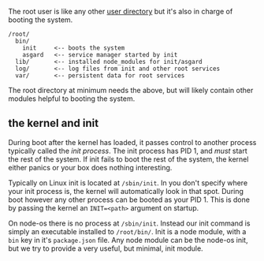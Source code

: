 The root user is like any other [user directory](FileSystem#user-directories)
but it's also in charge of booting the system.

```
/root/
  bin/
    init     <-- boots the system
    asgard   <-- service manager started by init
  lib/       <-- installed node_modules for init/asgard
  log/       <-- log files from init and other root services
  var/       <-- persistent data for root services
```

The root directory at minimum needs the above, but will likely contain other modules helpful to booting the system.

## the kernel and init

During boot after the kernel has loaded,
it passes control to another process typically called the *init process*.
The init process has PID 1, and *must* start the rest of the system.
If init fails to boot the rest of the system,
the kernel either panics or your box does nothing interesting.

Typically on Linux init is located at `/sbin/init`.
In you don't specify where your init process is,
the kernel will automatically look in that spot.
During boot however any other process can be booted as your PID 1.
This is done by passing the kernel an `INIT=<path>` argument on startup.

On node-os there is no process at `/sbin/init`.
Instead our init command is simply an executable installed to `/root/bin/`.
Init is a node module, with a `bin` key in it's `package.json` file.
Any node module can be the node-os init,
but we try to provide a very useful, but minimal, init module.
